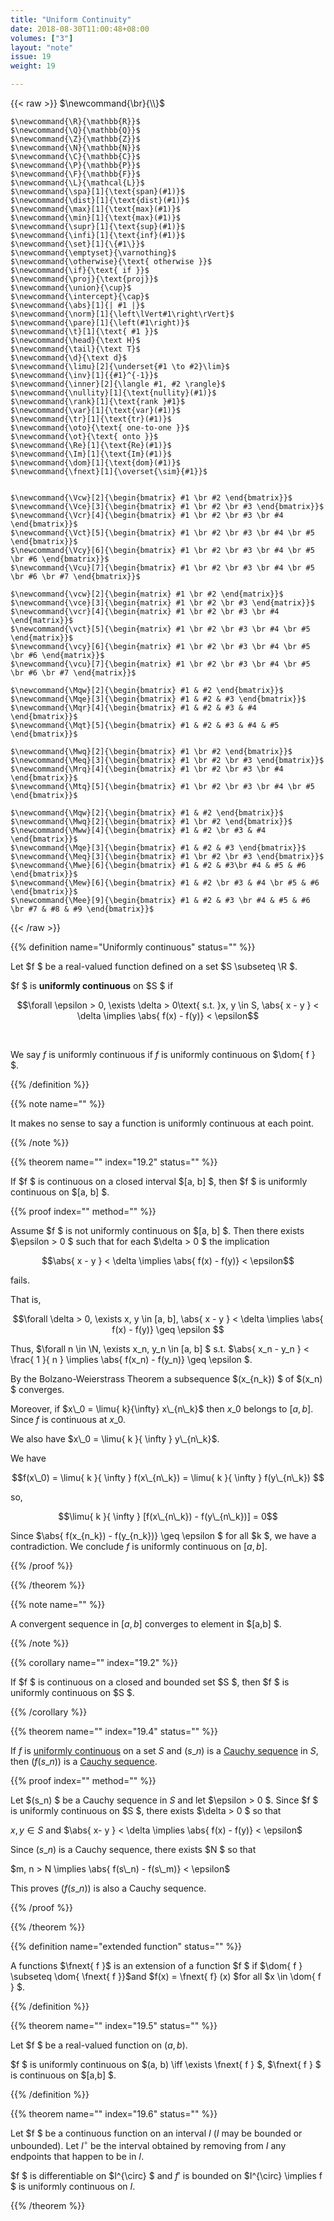 ```yaml
---
title: "Uniform Continuity"
date: 2018-08-30T11:00:48+08:00
volumes: ["3"]
layout: "note"
issue: 19
weight: 19

---
```


<!--more-->

<div class="latex-macros">
  {{< raw >}}
    $\newcommand{\br}{\\}$

    $\newcommand{\R}{\mathbb{R}}$
    $\newcommand{\Q}{\mathbb{Q}}$
    $\newcommand{\Z}{\mathbb{Z}}$
    $\newcommand{\N}{\mathbb{N}}$
    $\newcommand{\C}{\mathbb{C}}$
    $\newcommand{\P}{\mathbb{P}}$
    $\newcommand{\F}{\mathbb{F}}$
    $\newcommand{\L}{\mathcal{L}}$
    $\newcommand{\spa}[1]{\text{span}(#1)}$
    $\newcommand{\dist}[1]{\text{dist}(#1)}$
    $\newcommand{\max}[1]{\text{max}(#1)}$
    $\newcommand{\min}[1]{\text{max}(#1)}$
    $\newcommand{\supr}[1]{\text{sup}(#1)}$
    $\newcommand{\infi}[1]{\text{inf}(#1)}$
    $\newcommand{\set}[1]{\{#1\}}$
    $\newcommand{\emptyset}{\varnothing}$
    $\newcommand{\otherwise}{\text{ otherwise }}$
    $\newcommand{\if}{\text{ if }}$
    $\newcommand{\proj}{\text{proj}}$
    $\newcommand{\union}{\cup}$
    $\newcommand{\intercept}{\cap}$
    $\newcommand{\abs}[1]{| #1 |}$
    $\newcommand{\norm}[1]{\left\lVert#1\right\rVert}$
    $\newcommand{\pare}[1]{\left(#1\right)}$
    $\newcommand{\t}[1]{\text{ #1 }}$
    $\newcommand{\head}{\text H}$
    $\newcommand{\tail}{\text T}$
    $\newcommand{\d}{\text d}$
    $\newcommand{\limu}[2]{\underset{#1 \to #2}\lim}$
    $\newcommand{\inv}[1]{{#1}^{-1}}$
    $\newcommand{\inner}[2]{\langle #1, #2 \rangle}$
    $\newcommand{\nullity}[1]{\text{nullity}(#1)}$
    $\newcommand{\rank}[1]{\text{rank }#1}$
    $\newcommand{\var}[1]{\text{var}(#1)}$
    $\newcommand{\tr}[1]{\text{tr}(#1)}$
    $\newcommand{\oto}{\text{ one-to-one }}$
    $\newcommand{\ot}{\text{ onto }}$
    $\newcommand{\Re}[1]{\text{Re}(#1)}$
    $\newcommand{\Im}[1]{\text{Im}(#1)}$
    $\newcommand{\dom}[1]{\text{dom}(#1)}$
    $\newcommand{\fnext}[1]{\overset{\sim}{#1}}$


    $\newcommand{\Vcw}[2]{\begin{bmatrix} #1 \br #2 \end{bmatrix}}$
    $\newcommand{\Vce}[3]{\begin{bmatrix} #1 \br #2 \br #3 \end{bmatrix}}$
    $\newcommand{\Vcr}[4]{\begin{bmatrix} #1 \br #2 \br #3 \br #4 \end{bmatrix}}$
    $\newcommand{\Vct}[5]{\begin{bmatrix} #1 \br #2 \br #3 \br #4 \br #5 \end{bmatrix}}$
    $\newcommand{\Vcy}[6]{\begin{bmatrix} #1 \br #2 \br #3 \br #4 \br #5 \br #6 \end{bmatrix}}$
    $\newcommand{\Vcu}[7]{\begin{bmatrix} #1 \br #2 \br #3 \br #4 \br #5 \br #6 \br #7 \end{bmatrix}}$

    $\newcommand{\vcw}[2]{\begin{matrix} #1 \br #2 \end{matrix}}$
    $\newcommand{\vce}[3]{\begin{matrix} #1 \br #2 \br #3 \end{matrix}}$
    $\newcommand{\vcr}[4]{\begin{matrix} #1 \br #2 \br #3 \br #4 \end{matrix}}$
    $\newcommand{\vct}[5]{\begin{matrix} #1 \br #2 \br #3 \br #4 \br #5 \end{matrix}}$
    $\newcommand{\vcy}[6]{\begin{matrix} #1 \br #2 \br #3 \br #4 \br #5 \br #6 \end{matrix}}$
    $\newcommand{\vcu}[7]{\begin{matrix} #1 \br #2 \br #3 \br #4 \br #5 \br #6 \br #7 \end{matrix}}$

    $\newcommand{\Mqw}[2]{\begin{bmatrix} #1 & #2 \end{bmatrix}}$
    $\newcommand{\Mqe}[3]{\begin{bmatrix} #1 & #2 & #3 \end{bmatrix}}$
    $\newcommand{\Mqr}[4]{\begin{bmatrix} #1 & #2 & #3 & #4 \end{bmatrix}}$
    $\newcommand{\Mqt}[5]{\begin{bmatrix} #1 & #2 & #3 & #4 & #5 \end{bmatrix}}$

    $\newcommand{\Mwq}[2]{\begin{bmatrix} #1 \br #2 \end{bmatrix}}$
    $\newcommand{\Meq}[3]{\begin{bmatrix} #1 \br #2 \br #3 \end{bmatrix}}$
    $\newcommand{\Mrq}[4]{\begin{bmatrix} #1 \br #2 \br #3 \br #4 \end{bmatrix}}$
    $\newcommand{\Mtq}[5]{\begin{bmatrix} #1 \br #2 \br #3 \br #4 \br #5 \end{bmatrix}}$

    $\newcommand{\Mqw}[2]{\begin{bmatrix} #1 & #2 \end{bmatrix}}$
    $\newcommand{\Mwq}[2]{\begin{bmatrix} #1 \br #2 \end{bmatrix}}$
    $\newcommand{\Mww}[4]{\begin{bmatrix} #1 & #2 \br #3 & #4 \end{bmatrix}}$
    $\newcommand{\Mqe}[3]{\begin{bmatrix} #1 & #2 & #3 \end{bmatrix}}$
    $\newcommand{\Meq}[3]{\begin{bmatrix} #1 \br #2 \br #3 \end{bmatrix}}$
    $\newcommand{\Mwe}[6]{\begin{bmatrix} #1 & #2 & #3\br #4 & #5 & #6 \end{bmatrix}}$
    $\newcommand{\Mew}[6]{\begin{bmatrix} #1 & #2 \br #3 & #4 \br #5 & #6 \end{bmatrix}}$
    $\newcommand{\Mee}[9]{\begin{bmatrix} #1 & #2 & #3 \br #4 & #5 & #6 \br #7 & #8 & #9 \end{bmatrix}}$
  {{< /raw >}}
</div>

{{% definition name="Uniformly continuous" status="" %}}

Let $f $ be a real-valued function defined on a set $S \subseteq \R $.

$f $ is **uniformly continuous** on $S $ if

$$\forall \epsilon > 0, \exists \delta > 0\text{ s.t. }x, y \in S, \abs{ x - y } < \delta \implies \abs{ f(x) - f(y)} < \epsilon$$

<br>

We say $f$ is uniformly continuous if $f$ is uniformly continuous on $\dom{ f } $.

{{% /definition %}}

{{% note name="" %}}

It makes no sense to say a function is uniformly continuous at each point.

{{% /note %}}

{{% theorem name="" index="19.2" status="" %}}

If $f $ is continuous on a closed interval $[a, b] $, then $f $ is uniformly continuous on $[a, b] $.

{{% proof index="" method="" %}}

Assume $f $ is not uniformly continuous on $[a, b] $. Then there exists $\epsilon > 0 $ such that for each $\delta > 0 $ the implication

$$\abs{ x - y } < \delta \implies \abs{ f(x) - f(y)} < \epsilon$$

fails.

That is,

$$\forall \delta > 0, \exists x, y \in [a, b], \abs{ x - y } < \delta \implies \abs{ f(x) - f(y)} \geq \epsilon $$

Thus, $\forall n \in \N, \exists x\_n, y\_n \in [a, b] $ s.t. $\abs{ x\_n - y\_n } < \frac{ 1 }{ n } \implies \abs{ f(x\_n) - f(y\_n)} \geq \epsilon $.

By the Bolzano-Weierstrass Theorem a subsequence $(x\_{n\_k}) $ of $(x\_n) $ converges.

Moreover, if $x\_0 = \limu{ k}{\infty} x\_{n\_k}$ then $x\_0$ belongs to $[a, b]$. Since $f$ is continuous at $x\_0$.

We also have $x\_0 = \limu{ k }{ \infty } y\_{n\_k}$.

We have

$$f(x\_0) = \limu{ k }{ \infty } f(x\_{n\_k}) = \limu{ k }{ \infty } f(y\_{n\_k}) $$

so,

$$\limu{ k }{ \infty } [f(x\_{n\_k}) - f(y\_{n\_k})] = 0$$

Since $\abs{ f(x\_{n\_k}) - f(y\_{n\_k})} \geq \epsilon $ for all $k $, we have a contradiction. We conclude $f$ is uniformly continuous on $[a, b]$.

{{% /proof %}}

{{% /theorem %}}

{{% note name="" %}}

A convergent sequence in $[a, b]$ converges to element in $[a,b] $.

{{% /note %}}

{{% corollary name="" index="19.2" %}}

If $f $ is continuous on a closed and bounded set $S $, then $f $ is uniformly continuous on $S $.

{{% /corollary %}}

{{% theorem name="" index="19.4" status="" %}}

If $f$ is <u>uniformly continuous</u> on a set $S$ and $(s\_n)$ is a <u>Cauchy sequence</u> in $S$, then $(f(s\_n))$ is a <u>Cauchy sequence</u>.

{{% proof index="" method="" %}}

Let $(s\_n) $ be a Cauchy sequence in $S$ and let $\epsilon > 0 $. Since $f $ is uniformly continuous on $S $, there exists $\delta > 0 $ so that

$x, y \in S$ and $\abs{ x- y } < \delta \implies \abs{ f(x) - f(y)} < \epsilon$

Since $(s\_n)$ is a Cauchy sequence, there exists $N $ so that

$m, n > N \implies \abs{ f(s\_n) - f(s\_m)} < \epsilon$

This proves $(f(s\_n))$ is also a Cauchy sequence.

{{% /proof %}}

{{% /theorem %}}

{{% definition name="extended function" status="" %}}

A functions $\fnext{ f }$ is an extension of a function $f $ if $\dom{ f } \subseteq \dom{ \fnext{ f }}$and $f(x) = \fnext{ f} (x) $for all $x \in \dom{ f } $.

{{% /definition %}}


{{% theorem name="" index="19.5" status="" %}}

Let $f $ be a real-valued function on $(a, b)$.

$f $ is uniformly continuous on $(a, b) \iff \exists \fnext{ f } $, $\fnext{ f } $ is continuous on $[a,b] $.

{{% /definition %}}

{{% theorem name="" index="19.6" status="" %}}

Let $f $ be a continuous function on an interval $I$  ($I$ may be bounded or unbounded). Let $I^{\circ}$ be the interval obtained by removing from $I$ any endpoints that happen to be in $I$.

$f $ is differentiable on $I^{\circ} $ and $f'$ is bounded on $I^{\circ} \implies f $ is uniformly continuous on $I$.

{{% /theorem %}}
